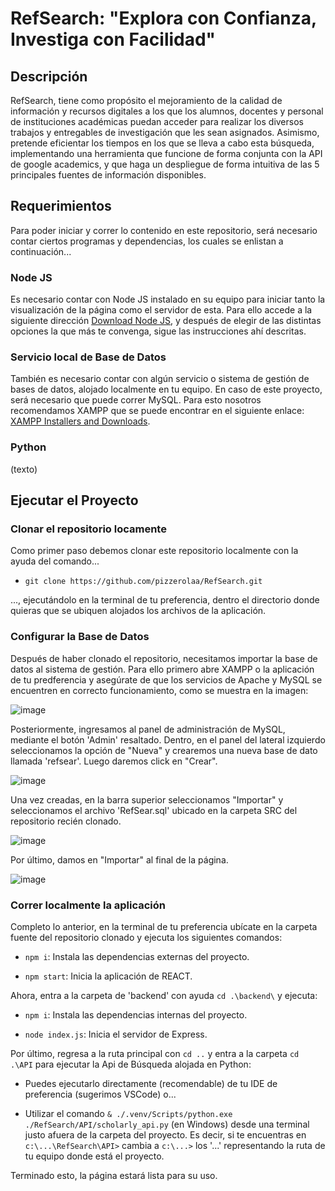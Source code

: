 # RefSearch: "Explora con Confianza, Investiga con Facilidad"

## Descripción

RefSearch, tiene como propósito el mejoramiento de la calidad de información y recursos digitales a los que los alumnos, docentes y personal de instituciones académicas puedan acceder para realizar los diversos trabajos y entregables de investigación que les sean asignados. Asimismo, pretende eficientar los tiempos en los que se lleva a cabo esta búsqueda, implementando una herramienta que funcione de forma conjunta con la API de google academics, y que haga un despliegue de forma intuitiva de las 5 principales fuentes de información disponibles.

## Requerimientos

Para poder iniciar y correr lo contenido en este repositorio, será necesario contar ciertos programas y dependencias, los cuales se enlistan a continuación...

### Node JS

Es necesario contar con Node JS instalado en su equipo para iniciar tanto la visualización de la página como el servidor de esta. Para ello accede a la siguiente dirección [Download Node JS](https://nodejs.org/en/download/package-manager), y después de elegir de las distintas opciones la que más te convenga, sigue las instrucciones ahí descritas.

### Servicio local de Base de Datos 

También es necesario contar con algún servicio o sistema de gestión de bases de datos, alojado localmente en tu equipo. En caso de este proyecto, será necesario que puede correr MySQL. Para esto nosotros recomendamos XAMPP que se puede encontrar en el siguiente enlace: [XAMPP Installers and Downloads](https://www.apachefriends.org/es/index.html).

### Python

(texto)

## Ejecutar el Proyecto

### Clonar el repositorio locamente

Como primer paso debemos clonar este repositorio localmente con la ayuda del comando...

- `git clone https://github.com/pizzerolaa/RefSearch.git`

..., ejecutándolo en la terminal de tu preferencia, dentro el directorio donde quieras que se ubiquen alojados los archivos de la aplicación. 

### Configurar la Base de Datos

Después de haber clonado el repositorio, necesitamos importar la base de datos al sistema de gestión. Para ello primero abre XAMPP o la aplicación de tu predferencia y asegúrate de que los servicios de Apache y MySQL se encuentren en correcto funcionamiento, como se muestra en la imagen:

![image](https://github.com/pizzerolaa/Aplicacion-MVC/assets/128638772/a82ba355-6b8a-4f82-a11c-e194d3ff97a9)

Posteriormente, ingresamos al panel de administración de MySQL, mediante el botón 'Admin' resaltado. Dentro, en el panel del lateral izquierdo seleccionamos la opción de "Nueva" y crearemos una nueva base de dato llamada 'refsear'. Luego daremos click en "Crear".

![image](https://github.com/Checo894/ArquitecturaMicroServiciosLLM/assets/128638772/7e641adb-6f01-458c-b4da-bea0714196ba)

Una vez creadas, en la barra superior seleccionamos "Importar" y seleccionamos el archivo 'RefSear.sql' ubicado en la carpeta SRC del repositorio recién clonado.

![image](https://github.com/Checo894/ArquitecturaMicroServiciosLLM/assets/128638772/d3762390-b9f5-40b7-a987-f93cb18b7228)

Por último, damos en "Importar" al final de la página.

![image](https://github.com/pizzerolaa/Aplicacion-MVC/assets/128638772/a1fc1d23-d6eb-4cd7-8a24-b64d7571ba54)

### Correr localmente la aplicación

Completo lo anterior, en la terminal de tu preferencia ubícate en la carpeta fuente del repositorio clonado y ejecuta los siguientes comandos:

- `npm i`: Instala las dependencias externas del proyecto.

- `npm start`: Inicia la aplicación de REACT.

Ahora, entra a la carpeta de 'backend' con ayuda `cd .\backend\` y ejecuta:

- `npm i`: Instala las dependencias internas del proyecto.

- `node index.js`: Inicia el servidor de Express.

Por último, regresa a la ruta principal con `cd ..` y entra a la carpeta `cd .\API` para ejecutar la Api de Búsqueda alojada en Python:

- Puedes ejecutarlo directamente (recomendable) de tu IDE de preferencia (sugerimos VSCode) o...

- Utilizar el comando `& ./.venv/Scripts/python.exe ./RefSearch/API/scholarly_api.py` (en Windows) desde una terminal justo afuera de la carpeta del proyecto. Es decir, si te encuentras en `c:\...\RefSearch\API>` cambia a `c:\...>` los '...' representando la ruta de tu equipo donde está el proyecto.

Terminado esto, la página estará lista para su uso.
